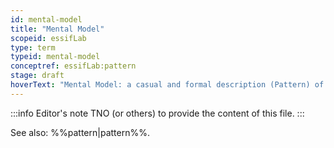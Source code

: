 ```yaml
---
id: mental-model
title: "Mental Model"
scopeid: essifLab
type: term
typeid: mental-model
conceptref: essifLab:pattern
stage: draft
hoverText: "Mental Model: a casual and formal description (Pattern) of a set of Concepts, relations between them, and constraints, that provide a specific 'viewpoint', or 'way of thinking' about a certain topic."
---
```


:::info Editor's note
TNO (or others) to provide the content of this file.
:::

See also: %%pattern|pattern%%.